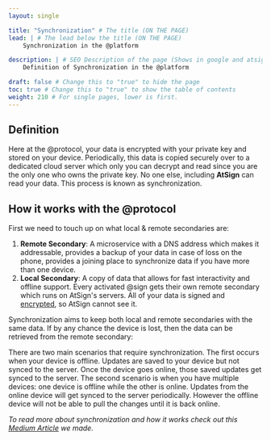 ```yaml
---
layout: single

title: "Synchronization" # The title (ON THE PAGE)
lead: | # The lead below the title (ON THE PAGE)
    Synchronization in the @platform

description: | # SEO Description of the page (Shows in google and atsign.dev search)
    Definition of Synchronization in the @platform

draft: false # Change this to "true" to hide the page
toc: true # Change this to "true" to show the table of contents
weight: 210 # For single pages, lower is first.
---
```


## Definition  

Here at the @protocol, your data is encrypted with your private key and stored on your device. Periodically, this data is copied securely over to a dedicated cloud server which only you can decrypt and read since you are the only one who owns the private key. No one else, including **AtSign** can read your data. This process is known as synchronization.

## How it works with the @protocol  

First we need to touch up on what local & remote secondaries are:
1. **Remote Secondary**: A microservice with a DNS address which makes it addressable, provides a backup of your data in case of loss on the phone, provides a joining place to synchronize data if you have more than one device.
2. **Local Secondary**: A copy of data that allows for fast interactivity and offline support. Every activated @sign gets their own remote secondary which runs on AtSign's servers. All of your data is signed and [encrypted](/docs/reference/encryption), so AtSign cannot see it.

Synchronization aims to keep both local and remote secondaries with the same data. If by any chance the device is lost, then the data can be retrieved from the remote secondary:  

There are two main scenarios that require synchronization. The first occurs when your device is offline. Updates are saved to your device but not synced to the server. Once the device goes online, those saved updates get synced to the server. The second scenario is when you have multiple devices: one device is offline while the other is online. Updates from the online device will get synced to the server periodically. However the offline device will not be able to pull the changes until it is back online.  

*To read more about synchronization and how it works check out this [Medium Article](https://atsigncompany.medium.com/the-protocol-synchronization-77b00ca5341b) we made.*